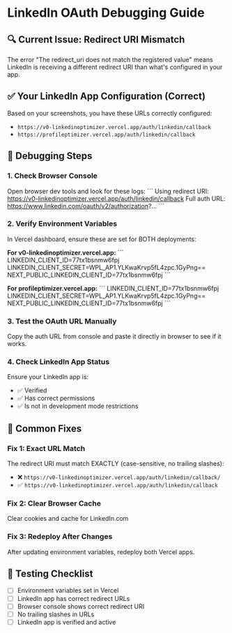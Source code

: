 # LinkedIn OAuth Debugging Guide

## 🔍 Current Issue: Redirect URI Mismatch

The error "The redirect_uri does not match the registered value" means LinkedIn is receiving a different redirect URI than what's configured in your app.

## ✅ Your LinkedIn App Configuration (Correct)
Based on your screenshots, you have these URLs correctly configured:
- `https://v0-linkedinoptimizer.vercel.app/auth/linkedin/callback`
- `https://profileptimizer.vercel.app/auth/linkedin/callback`

## 🔧 Debugging Steps

### 1. Check Browser Console
Open browser dev tools and look for these logs:
\`\`\`
Using redirect URI: https://v0-linkedinoptimizer.vercel.app/auth/linkedin/callback
Full auth URL: https://www.linkedin.com/oauth/v2/authorization?...
\`\`\`

### 2. Verify Environment Variables
In Vercel dashboard, ensure these are set for BOTH deployments:

**For v0-linkedinoptimizer.vercel.app:**
\`\`\`
LINKEDIN_CLIENT_ID=77tx1bsnmw6fpj
LINKEDIN_CLIENT_SECRET=WPL_AP1.YLKwaKrvp5fL4zpc.1GyPng==
NEXT_PUBLIC_LINKEDIN_CLIENT_ID=77tx1bsnmw6fpj
\`\`\`

**For profileptimizer.vercel.app:**
\`\`\`
LINKEDIN_CLIENT_ID=77tx1bsnmw6fpj
LINKEDIN_CLIENT_SECRET=WPL_AP1.YLKwaKrvp5fL4zpc.1GyPng==
NEXT_PUBLIC_LINKEDIN_CLIENT_ID=77tx1bsnmw6fpj
\`\`\`

### 3. Test the OAuth URL Manually
Copy the auth URL from console and paste it directly in browser to see if it works.

### 4. Check LinkedIn App Status
Ensure your LinkedIn app is:
- ✅ Verified
- ✅ Has correct permissions
- ✅ Is not in development mode restrictions

## 🚨 Common Fixes

### Fix 1: Exact URL Match
The redirect URI must match EXACTLY (case-sensitive, no trailing slashes):
- ❌ `https://v0-linkedinoptimizer.vercel.app/auth/linkedin/callback/`
- ✅ `https://v0-linkedinoptimizer.vercel.app/auth/linkedin/callback`

### Fix 2: Clear Browser Cache
Clear cookies and cache for LinkedIn.com

### Fix 3: Redeploy After Changes
After updating environment variables, redeploy both Vercel apps.

## 🔄 Testing Checklist
- [ ] Environment variables set in Vercel
- [ ] LinkedIn app has correct redirect URLs
- [ ] Browser console shows correct redirect URI
- [ ] No trailing slashes in URLs
- [ ] LinkedIn app is verified and active
